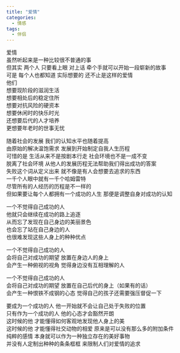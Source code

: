 ```yaml
---
title: "爱情"
categories:
  - 情感
tags:
  - 伴侣
---
```


爱情  
虽然听起来是一种比较很不普通的事  
但其实 两个人 只要看上眼 对上话 牵个手就可以开始一段崭新的故事  
可是 每个人也都知道 实际想要的 还不止是这样的爱情  
他们  
想要现阶段的滋润生活  
想要相处后的稳定住所  
想要对抗风险的硬资本  
想要休闲时的快乐时光  
还想要后代的人才培养  
更想要年老时的世事无忧  

随着社会的发展 我们的认知水平也随着提高  
由原始的解决温饱需求 发展到开始制定自我人生历程  
可惜的是 生活从来不是按剧本行走 社会环境也不是一成不变  
脱离了社会环境 从他人的发展历程无法帮助我们得出成功的答案  
失败这个词从定义出来 就不像是有人会想要去追求的东西  
一千个人眼中就有一千个哈姆雷特  
尽管所有的人经历的历程是不一样的   
但如果要让每个人都拥有一个成功的人生 那便是调整自身对成功的认知  

一个不觉得自己成功的人  
他就只会继续在成功的路上追逐  
从而忘了发现在自己身边的美丽景色  
也会忘了站在自己身边的人  
也很难发现这些人身上的种种优点  

一个不觉得自己成功的人  
会将自己对成功的期望 放置在身边人的身上  
会产生一种俯视的视角 觉得身边没有互相理解的人  

一个不觉得自己成功的人  
会将自己对成功的期望 放置在自己后代的身上（如果有的话）  
会产生一种恨铁不成钢的心态 觉得自己的孩子还需要强压督促一下  

要成为一个成功的人 他一开始就不会让自己处于失败的位置  
只有作为一个成功的人 他的心态才会豁然开朗  
这时候的他 才能懂得如何客观地发现他人身上的美  
这时候的他 才能懂得社交动物的相爱 原来是可以没有那么多的附加条件  
纯粹的感情 本身就可以作为一种独立存在的美好事物  
并没有人定制出种种的条条框框 来限制人们对爱情的追求  